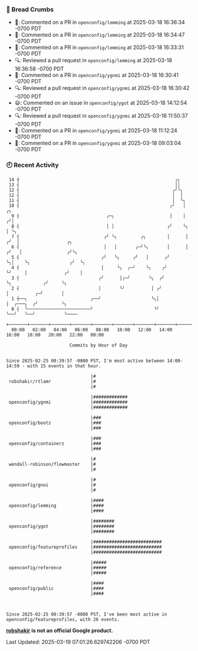 ### 🍞 Bread Crumbs

 * 💬: Commented on a PR in  `openconfig/lemming` at 2025-03-18 16:36:34 -0700 PDT
 * 💬: Commented on a PR in  `openconfig/lemming` at 2025-03-18 16:34:47 -0700 PDT
 * 💬: Commented on a PR in  `openconfig/lemming` at 2025-03-18 16:33:31 -0700 PDT
 * 🔍: Reviewed a pull request in  `openconfig/lemming` at 2025-03-18 16:36:58 -0700 PDT
 * 💬: Commented on a PR in  `openconfig/ygnmi` at 2025-03-18 16:30:41 -0700 PDT
 * 🔍: Reviewed a pull request in  `openconfig/ygnmi` at 2025-03-18 16:30:42 -0700 PDT
 * 😃: Commented on an issue in `openconfig/ygot` at 2025-03-18 14:12:54 -0700 PDT
 * 🔍: Reviewed a pull request in  `openconfig/ygnmi` at 2025-03-18 11:50:37 -0700 PDT
 * 💬: Commented on a PR in  `openconfig/ygnmi` at 2025-03-18 11:12:24 -0700 PDT
 * 💬: Commented on a PR in  `openconfig/ygnmi` at 2025-03-18 09:03:04 -0700 PDT

### 🕘 Recent Activity
```
 14 ┼                                                           ╭╮
 13 ┤                                                           ││
 12 ┤                                                          ╭╯╰╮
 12 ┤                                                          │  │
 11 ┤                                                          │  ╰╮
 10 ┤                                                         ╭╯   │     ╭╮
  9 ┤                                 ╭─╮                     │    │    ╭╯│
  8 ┤                                 │ │                    ╭╯    ╰╮   │ ╰╮
  7 ┤                                ╭╯ ╰╮         ╭╮        │      │  ╭╯  │                  ╭╮
  6 ┤                                │   │       ╭─╯╰╮       │      │ ╭╯   │                 ╭╯╰╮
  5 ┤                               ╭╯   ╰╮     ╭╯   │      ╭╯      ╰╮│    ╰╮               ╭╯  ╰╮
  4 ┤                               │     ╰╮  ╭─╯    ╰╮    ╭╯        ╰╯     │              ╭╯    │
  3 ┤                              ╭╯      │╭─╯       ╰╮  ╭╯                ╰╮            ╭╯     ╰╮
  2 ┤                              │       ╰╯          │ ╭╯                  │          ╭─╯       │
  1 ┼──╮                        ╭──╯                   ╰╮│                   │  ╭───╮  ╭╯         ╰╮
  0 ┤  ╰────────────────────────╯                       ╰╯                   ╰──╯   ╰──╯           ╰────
    +───────+───────+───────+───────+───────+───────+───────+───────+───────+───────+───────+───────+────
  00:00   02:00   04:00   06:00   08:00   10:00   12:00   14:00   16:00   18:00   20:00   22:00   00:00   

						Commits by Hour of Day


Since 2025-02-25 00:39:57 -0800 PST, I'm most active between 14:00-14:59 - with 15 events in that hour.

```



```
                                |#
 robshakir/rtlamr               |#
                                |#

                                |#############
 openconfig/ygnmi               |#############
                                |#############

                                |###
 openconfig/bootz               |###
                                |###

                                |###
 openconfig/containerz          |###
                                |###

                                |#
 wendall-robinson/flowmaster    |#
                                |#

                                |#
 openconfig/gnoi                |#
                                |#

                                |####
 openconfig/lemming             |####
                                |####

                                |########
 openconfig/ygot                |########
                                |########

                                |##########################
 openconfig/featureprofiles     |##########################
                                |##########################

                                |#####
 openconfig/reference           |#####
                                |#####

                                |####
 openconfig/public              |####
                                |####



Since 2025-02-25 00:39:57 -0800 PST, I've been most active in openconfig/featureprofiles, with 26 events.

```
**[robshakir](mailto:robjs@google.com) is not an official Google product.**  


Last Updated: 2025-03-19 07:01:26.629742206 -0700 PDT
